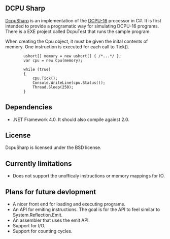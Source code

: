 DCPU Sharp
----------
[DcpuSharp] is an implementation of the [DCPU-16] processor in C#.  It is first intended to provide a programatic
way for simulating DCPU-16 programs.  There is a EXE project called DcpuTest that runs the sample program.

When creating the Cpu object, it must be given the inital contents of memory.
One instruction is executed for each call to Tick().

            ushort[] memory = new ushort[] { /*...*/ };
            var cpu = new Cpu(memory);

            while (true)
            {
                cpu.Tick();
                Console.WriteLine(cpu.Status());
                Thread.Sleep(250);
            }

Dependencies
------------

 - .NET Framework 4.0.  It should also compile against 2.0.

License
-------

DcpuSharp is licensed under the BSD license.


Currently limitations
---------------------

* Does not support the unofficaly instructions or memory mappings for IO.


Plans for future devlopment
---------------------------

 - A nicer front end for loading and executing programs.
 - An API for emiting instructions.  The goal is for the API to feel similar to System.Reflection.Emit.
 - An assembler that uses the emit API.
 - Support for I/O.
 - Support for counting cycles.


  [DcpuSharp]: https://github.com/AustinWise/DcpuSharp
  [DCPU-16]: http://www.0x10c.com/doc/dcpu-16.txt
